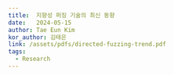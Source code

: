 ```yaml
---
title:  지향성 퍼징 기술의 최신 동향
date:   2024-05-15
author: Tae Eun Kim
kor_author: 김태은
link: /assets/pdfs/directed-fuzzing-trend.pdf
tags:
  - Research
---
```

